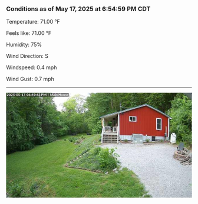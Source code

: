 ### Conditions as of May 17, 2025 at 6:54:59 PM CDT 

Temperature: 71.00 &deg;F

Feels like: 71.00 &deg;F

Humidity: 75%

Wind Direction: S

Windspeed: 0.4 mph

Wind Gust: 0.7 mph

---

<img src="./images/latest.jpeg"/>

